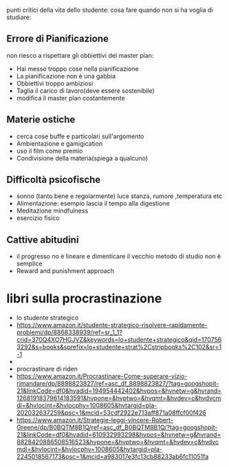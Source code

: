 punti critici della vita dello studente:
cosa fare quando non si ha voglia di studiare:

## Errore di Pianificazione
non riesco a rispettare gli obbiettivi del master plan:

- Hai messo troppo cose nella pianificazione 
- La pianificazione non è una gabbia
- Obbiettivi troppo ambiziosi
- Taglia il carico di lavoro(deve essere sostenibile)
- modifica il master plan costantemente
## Materie ostiche

- cerca cose buffe e particolari sull'argomento
- Ambientazione e gamigication
- uso il film come premio
- Condivisione della materia(spiega a qualcuno)
## Difficoltà psicofische 
- sonno (tanto bene e regolarmente) luce stanza, rumore ,temperatura etc
- Alimentazione: esempio lascia il tempo alla digestione
- Meditazione mindfulness 
- esercizio fisico

## Cattive abitudini

- il progresso no è lineare e dimenticare il vecchio metodo di studio non è semplice
- Reward and punishment approach



# libri sulla procrastinazione

 - lo studente strategico
 - https://www.amazon.it/studente-strategico-risolvere-rapidamente-problemi/dp/8868338939/ref=sr_1_1?crid=370Q4XO7HGJVZ&keywords=lo+studente+strategico&qid=1707563292&s=books&sprefix=lo+studente+strat%2Cstripbooks%2C102&sr=1-1
 - 
 - procrastinare di riden
 - https://www.amazon.it/Procrastinare-Come-superare-vizio-rimandare/dp/8898823827/ref=asc_df_8898823827/?tag=googshopit-21&linkCode=df0&hvadid=194954442402&hvpos=&hvnetw=g&hvrand=12681918379614183591&hvpone=&hvptwo=&hvqmt=&hvdev=c&hvdvcmdl=&hvlocint=&hvlocphy=1008605&hvtargid=pla-202032637259&psc=1&mcid=53cdf2922e713aff871a08ffcf00f426
- https://www.amazon.it/Strategie-leggi-vincere-Robert-Greene/dp/B0BQTM8B1Q/ref=asc_df_B0BQTM8B1Q/?tag=googshopit-21&linkCode=df0&hvadid=610932993298&hvpos=&hvnetw=g&hvrand=8828420886508516523&hvpone=&hvptwo=&hvqmt=&hvdev=c&hvdvcmdl=&hvlocint=&hvlocphy=1008605&hvtargid=pla-2245018567173&psc=1&mcid=a983017e3fc13cb88233ab6fc11051fa
